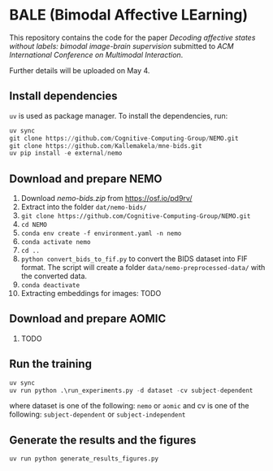 # BALE (Bimodal Affective LEarning)
This repository contains the code for the paper *Decoding affective states without labels: bimodal image-brain supervision* submitted to *ACM International Conference on Multimodal Interaction*. 

Further details will be uploaded on May 4.

## Install dependencies

``uv`` is used as package manager. To install the dependencies, run:
```py
uv sync
git clone https://github.com/Cognitive-Computing-Group/NEMO.git
git clone https://github.com/Kallemakela/mne-bids.git
uv pip install -e external/nemo
```

## Download and prepare NEMO
1. Download *nemo-bids.zip* from https://osf.io/pd9rv/
2. Extract into the folder `dat/nemo-bids/`
3. `git clone https://github.com/Cognitive-Computing-Group/NEMO.git`
4. `cd NEMO`
5. `conda env create -f environment.yaml -n nemo`
6. `conda activate nemo`
7. `cd ..`
8. `python convert_bids_to_fif.py` to convert the BIDS dataset into FIF format. The script will create a folder `data/nemo-preprocessed-data/` with the converted data.
9. `conda deactivate`
10. Extracting embeddings for images: TODO

## Download and prepare AOMIC
1. TODO

## Run the training
```py
uv sync
uv run python .\run_experiments.py -d dataset -cv subject-dependent
```
where dataset is one of the following: `nemo` or `aomic` and
cv is one of the following: `subject-dependent` or `subject-independent`

## Generate the results and the figures
```py
uv run python generate_results_figures.py
```